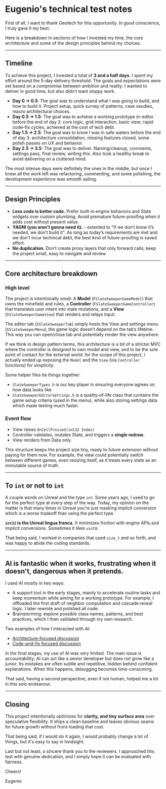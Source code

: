 # Eugenio's technical test notes

First of all, I want to thank Geotech for this opportunity. In good conscience, I truly gave it my best.

Here is a breakdown in sections of how I invested my time, the core architecture and some of the design principles behind my choices.

---

## Timeline

To achieve this project, I invested a total of **3 and a half days**.
I spent my effort around the 5-day delivery threshold. The goals and expectations were set based on a compromise between ambition and reality: I wanted to deliver in good time, but also didn't want sloppy work.

* **Day 0 → 0.5**: The goal was to understand what I was going to build, and how to build it. Project setup, quick survey of patterns, case seudies, macro architectural choices.
* **Day 0.5 → 1.5**: The goal was to achieve a working prototype in-editor before the end of day 2: core logic, grid interaction, basic view; rapid code–fix cycles, achieved at the cost of tech debt.
* **Day 1.5 → 2.5**: The goal was to know I was in safe waters before the end of day 3: architecture consolidation, missing features closed, some polish passes on UX and behavior.
* **Day 2.5 → 3.5**: The goal was to deliver. Naming/cleanup, comments, settings pass, final review, writing this. Also took a healthy break to avoid delivering on a cluttered mind.

The most intense days were definitely the ones in the middle, but once I knew all the work left was refactoring, commenting, and some polishing, the development experience was smooth sailing.

---

## Design Principles

* **Less code is better code.** Prefer built-in engine behaviors and Slate widgets over custom plumbing. Avoid premature future-proofing when it adds cost without present value.
* **YAGNI (you aren’t gonna need it).** - extented to "If we don’t *know* it’s needed, we don’t build it". As long as today’s requirements are met and we don't incur technical debt, the best kind of future-proofing is saved effort.
* **No duplication.** Don’t create proxy layers that only forward calls; keep the project small, easy to navigate and review.

---

## Core architecture breakdown

### High level
The project is intentionally small: A **Model** (`FSlateSweeperGameModel`) that owns the minefield and rules, a **Controller** (`FSlateSweeperGameController`) that translates user intent into state mutations, and a **View** (`SSlateSweeperGameView`) that renders and relays input.

The editor tab (`SSlateSweeperTab`) simply hosts the View and settings menu (`SSlateSweeperMenu`); the game logic doesn’t depend on the tab’s lifetime. This way you can open/close tab and potentially render the view anywhere.

If we think in design pattern terms, this architecture is a bit of a stricter MVC where the controller is designed to own model and view, and to be the sole point of contact for the external world. for the scope of this project, I actually ended up exposing the `Model` and the `View` (via `Controller` functions) for simplicity.

Some helper files tie things together:
* `SlateSweeperTypes.h` is our key player in ensuring everyone agrees on how data looks like
* `SlateSweeperEditorSettings.h` is a quality-of-life class that contains the game setup criteria (used in the menu), while also storing settings data which made testing much faster.

### Event flow

* View raises `OnCellPressed(int32 Index)`
* Controller validates, mutates State, and triggers a **single redraw**.
* View renders from Data only.

This structure keeps the project size tiny, ready to future extension without paying for them now.
For example, the view could potentially switch between different games, even resizing itself, as it treats every state as an immutable source of truth.

---

## To `int` or not to `int`

A couple words on Unreal and the type `int`. Some years ago, I used to go for the perfect type at every step of the way.
Today, my opinion on the matter is that many times in Unreal you’re just masking implicit conversion which is a worse tradeoff than using the perfect type.

**`int32` is the Unreal lingua franca.** It minimizes friction with engine APIs and implicit conversions. Sometimes it likes `uint8`.

That being said, I worked in companies that used `size_t` and so forth, and was happy to abide the coding standards.

---

## AI is fantastic when it works, frustrating when it doesn't, dangerous when it pretends.

I used AI mostly in two ways:

* A support tool in the early stages, mainly to accelerate routine tasks and keep momentum while aiming for a working prototype. For example, I offloaded the first draft of neighbor computation and cascade reveal logic. I later rewrote and polished all code.
* Brainstorming: explore possible class names, patterns, and best practices, which I then validated through my own research.

Two examples of how I interacted with AI:

* [Architecture-focused discussion](https://chatgpt.com/share/68a1ed98-3640-800f-93f1-038989e078a5)
* [Code-and-fix focused discussion](https://chatgpt.com/share/68a1edc7-569c-800f-9a92-4e1d132b878c)

In the final stages, my use of AI was very limited. The main issue is accountability: AI can act like a senior developer but does not grow like a junior. Its mistakes are often subtle and repetitive, hidden behind confident explanations. When this happens, debugging becomes time-consuming.

That said, having a second perspective, even if not human, helped me a lot in this solo endeavour.

---

## Closing

This project intentionally optimizes for **clarity, and tiny surface area** over speculative flexibility. It ships a clean baseline and leaves obvious seams for future growth without front-loading that cost.

That being said, if I would do it again, I would probably change a lot of things, but it's easy to say in hindsight.

Last but not least, a sincere thank you to the reviewers. I approached this test with genuine dedication, and I simply hope it can be evaluated with fairness.


Cheers!

Eugenio
